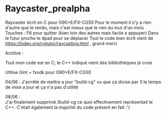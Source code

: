 # Raycaster_prealpha
Raycaster écrit en C pour G90+E/FX-CG50
Pour le moment il n'y a rien d'autre que le rendu, mais c'est mieux que le rien du tout d'un mois
Touches : F6 pour quitter (bien loin des autres mais facile a appuyer)
Dans le futur proche le dpad pour se déplacer
Tout le code bien écrit vient de https://lodev.org/cgtutor/raycasting.html , grand merci













Archive : 

Tout mon code est en C; le C++ indiqué vient des bibliothèques je crois 
 
Utilise Gint + fxsdk pour G90+E/FX-CG50

04/06 :
J'arrrête de mettre a jour "build-cg" vu que ça divise par 3 le temps de mise a jour
et ça n'a pas d'utilité 

08/06 :   
J'ai finalement supprimé /build-cg ce quoi effectivement représentait le C++. C'était également la majorité du code présent en fait :'(
